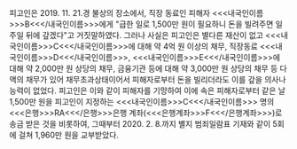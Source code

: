 피고인은 2019. 11. 21.경 불상의 장소에서, 직장 동료인 피해자 <<<내국인이름>>>B<<</내국인이름>>>에게 "급한 일로 1,500만 원이 필요하니 돈을 빌려주면 일주일 뒤에 갚겠다"고 거짓말하였다.
그러나 사실은 피고인은 별다른 재산이 없고 <<<내국인이름>>>C<<</내국인이름>>>에 대해 약 4억 원 이상의 채무, 직장동료 <<<내국인이름>>>D<<</내국인이름>>>, <<<내국인이름>>>E<<</내국인이름>>>에 대해 약 2,000만 원 상당의 채무, 금융기관 등에 대해 약 3,000만 원 상당의 채무 등 다액의 채무가 있어 채무초과상태이어서 피해자로부터 돈을 빌리더라도 이를 갚을 의사나 능력이 없었다.
피고인은 이와 같이 피해자를 기망하여 이에 속은 피해자로부터 같은 날 1,500만 원을 피고인이 지정하는 <<<내국인이름>>>C<<</내국인이름>>> 명의 <<<은행>>>RA<<</은행>>>은행 계좌(<<<은행계좌>>>F<<</은행계좌>>>)로 송금 받은 것을 비롯하여, 그때부터 2020. 2. 8.까지 별지 범죄일람표 기재와 같이 5회에 걸쳐 1,960만 원을 교부받았다.
